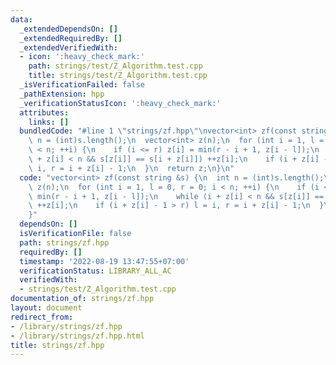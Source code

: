 ```yaml
---
data:
  _extendedDependsOn: []
  _extendedRequiredBy: []
  _extendedVerifiedWith:
  - icon: ':heavy_check_mark:'
    path: strings/test/Z_Algorithm.test.cpp
    title: strings/test/Z_Algorithm.test.cpp
  _isVerificationFailed: false
  _pathExtension: hpp
  _verificationStatusIcon: ':heavy_check_mark:'
  attributes:
    links: []
  bundledCode: "#line 1 \"strings/zf.hpp\"\nvector<int> zf(const string &s) {\n  int\
    \ n = (int)s.length();\n  vector<int> z(n);\n  for (int i = 1, l = 0, r = 0; i\
    \ < n; ++i) {\n    if (i <= r) z[i] = min(r - i + 1, z[i - l]);\n    while (i\
    \ + z[i] < n && s[z[i]] == s[i + z[i]]) ++z[i];\n    if (i + z[i] - 1 > r) l =\
    \ i, r = i + z[i] - 1;\n  }\n  return z;\n}\n"
  code: "vector<int> zf(const string &s) {\n  int n = (int)s.length();\n  vector<int>\
    \ z(n);\n  for (int i = 1, l = 0, r = 0; i < n; ++i) {\n    if (i <= r) z[i] =\
    \ min(r - i + 1, z[i - l]);\n    while (i + z[i] < n && s[z[i]] == s[i + z[i]])\
    \ ++z[i];\n    if (i + z[i] - 1 > r) l = i, r = i + z[i] - 1;\n  }\n  return z;\n\
    }"
  dependsOn: []
  isVerificationFile: false
  path: strings/zf.hpp
  requiredBy: []
  timestamp: '2022-08-19 13:47:55+07:00'
  verificationStatus: LIBRARY_ALL_AC
  verifiedWith:
  - strings/test/Z_Algorithm.test.cpp
documentation_of: strings/zf.hpp
layout: document
redirect_from:
- /library/strings/zf.hpp
- /library/strings/zf.hpp.html
title: strings/zf.hpp
---
```

